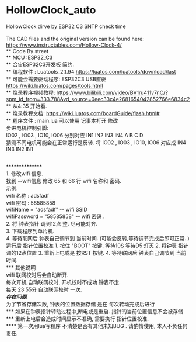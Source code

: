 # HollowClock_auto
HollowClock dirve by ESP32 C3  SNTP check time  
<br>The CAD files and the original version can be found here: https://www.instructables.com/Hollow-Clock-4/
<br>**  Code By street
    <br>**  MCU :ESP32_C3
    <br>**  合宙ESP32C3开发板  简约.
    <br>**  编程软件 :  Luatools_2.1.94  https://luatos.com/luatools/download/last
    <br>**  可能会需要驱动程序: ESP32C3 USB直驱 https://wiki.luatos.com/pages/tools.html
    <br>**  烧录程序视频教程: https://www.bilibili.com/video/BV1ru411v7nC/?spm_id_from=333.788&vd_source=0eec33c4e2681654042852766e6834c2
    <br>**  从4:35 开始看.
    <br>**  烧录教程文档: https://wiki.luatos.com/boardGuide/flash.html#
    <br>**  程序文件 : main.lua   可以使用 记事本打开 修改
    <br> 步进电机控制引脚:
    <br> IO02 , IO03 , IO10, IO06   分别对应 IN1 IN2 IN3 IN4      A B C D
    <br> 猜测不同电机可能会在正常运行是反转. 将 IO02 , IO03 , IO10, IO06  对应成 IN4 IN3 IN2  IN1
   
   <br>**************
    <br>1.  修改wifi 信息.
        <br>找到 --wifi信息    修改 65 和 66 行  wifi  名称和 密码.
       <br> 示例:
        <br>wifi 名称 : adsfadf
        <br>wifi 密码 : 58585858
        <br>wifiName = "adsfadf"   -- wifi SSID
        <br>wifiPassword = "58585858" -- wifi 密码 .
    <br>2. 将 钟表指针 调到12点 整. 尽可能对齐.
<br>    3. 下载程序到单片机.
    <br>4. 等待联网后 钟表自己调节到 当前时间.  (可能会反转,等待调节完成后即可正常. )
    <br>运行后 指针位置校准
    1. 按住 "BOOT" 按键. 等待10S  等待D5 灯灭
    2. 将钟表 指针调的12点位置
    3. 重新上电或是 按RST 按键.
    4. 等待联网后 钟表自己调节到 当前时间.
   <br> *** 其他说明
    <br>wifi 联网校时后会自动断开.
    <br>每次开机 自动联网校时, 开机校时不成功 钟表不走.
   <br> 每天 23:55分 自动联网校时 一次.
    <br>***存在问题***
    <br>为了节省存储次数, 钟表的位置数据存储 是在 每次转动完成后进行
    <br>*** 如果在钟表指针转动过程中,断电或是重启. 指针的当前位置信息不会被存储
    <br>*** 重新上电后会造成时间显示不准确, 需要执行 指针位置校准.
    <br>**** 第一次用lua写程序 不清楚是否有其他未知BUG . 请酌情使用, 本人不负任何责任.
